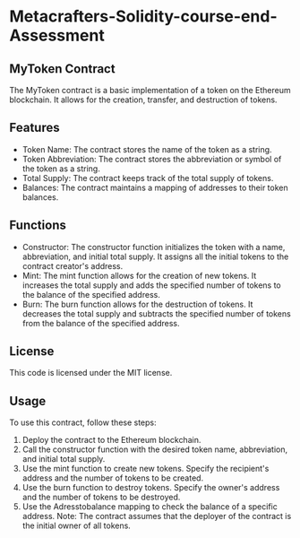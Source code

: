 # Metacrafters-Solidity-course-end-Assessment


## MyToken Contract
The MyToken contract is a basic implementation of a token on the Ethereum blockchain. It allows for
the creation, transfer, and destruction of tokens.

## Features
- Token Name: The contract stores the name of the token as a string.
- Token Abbreviation: The contract stores the abbreviation or symbol of the token as a string.
- Total Supply: The contract keeps track of the total supply of tokens.
- Balances: The contract maintains a mapping of addresses to their token balances.
  
## Functions
- Constructor: The constructor function initializes the token with a name, abbreviation, and initial
total supply. It assigns all the initial tokens to the contract creator's address.
- Mint: The mint function allows for the creation of new tokens. It increases the total supply and
adds the specified number of tokens to the balance of the specified address.
- Burn: The burn function allows for the destruction of tokens. It decreases the total supply and
subtracts the specified number of tokens from the balance of the specified address.

## License
This code is licensed under the MIT license.

## Usage
To use this contract, follow these steps:
1. Deploy the contract to the Ethereum blockchain.
2. Call the constructor function with the desired token name, abbreviation, and initial total supply.
3. Use the
mint
function to create new tokens. Specify the recipient's address and the number of tokens to be
created.
4. Use the
burn
function to destroy tokens. Specify the owner's address and the number of tokens to be destroyed.
5. Use the
Adresstobalance
mapping to check the balance of a specific address.
Note: The contract assumes that the deployer of the contract is the initial owner of all tokens.
